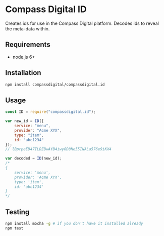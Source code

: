 # Compass Digital ID

Creates ids for use in the Compass Digital platform. Decodes ids to reveal the meta-data within.

## Requirements
- node.js 6+

## Installation
```sh
npm install compassdigital/compassdigital.id
```

## Usage

```js
const ID = require("compassdigital.id");

var new_id = ID({
    service: "menu",
    provider: "Acme XYX",
    type: "item",
    id: "abc1234"
});
// lBprpeED47ILDZBwAYB4iwy0D8Ne55INALa576e9iKX4

var decoded = ID(new_id);
/*
{ 
    service: 'menu',
    provider: 'Acme XYX',
    type: 'item',
    id: 'abc1234' 
}
*/

```

## Testing

```sh
npm install mocha -g # if you don't have it installed already
npm test
```
